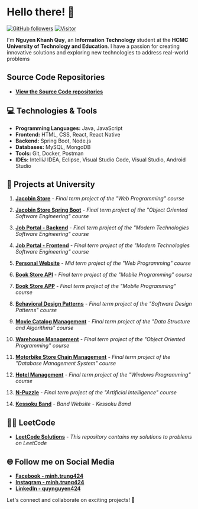 # Hello there! 👋

[![GitHub followers](https://img.shields.io/github/followers/nguyenkhanhquy.svg?style=social&label=Follow)](https://github.com/nguyenkhanhquy?tab=followers)
[![Visitor](https://visitor-badge.laobi.icu/badge?page_id=nguyenkhanhquy.nguyenkhanhquy)](https://github.com/nguyenkhanhquy)

I'm **Nguyen Khanh Quy**, an **Information Technology** student at the **HCMC University of Technology and Education**. I have a passion for creating innovative solutions and exploring new technologies to address real-world problems

## Source Code Repositories

- **[View the Source Code repositories](https://github.com/nguyenkhanhquy?tab=repositories)**

## 💻 Technologies & Tools

- **Programming Languages:** Java, JavaScript
- **Frontend:** HTML, CSS, React, React Native
- **Backend:** Spring Boot, Node.js
- **Databases:** MySQL, MongoDB
- **Tools:** Git, Docker, Postman
- **IDEs:** IntelliJ IDEA, Eclipse, Visual Studio Code, Visual Studio, Android Studio

## 🚀 Projects at University

1. **[Jacobin Store](https://github.com/nguyenkhanhquy/jacobin-store)** - *Final term project of the "Web Programming" course*

1. **[Jacobin Store Spring Boot](https://github.com/nguyenkhanhquy/jacobin-store-spring-boot)** - *Final term project of the "Object Oriented Software Engineering" course*

1. **[Job Portal - Backend](https://github.com/nguyenkhanhquy/jobportal-api)** - *Final term project of the "Modern Technologies Software Engineering" course*

1. **[Job Portal - Frontend](https://github.com/nguyenkhanhquy/jobportal-frontend)** - *Final term project of the "Modern Technologies Software Engineering" course*

1. **[Personal Website](https://github.com/nguyenkhanhquy/my-web-app)** - *Mid term project of the "Web Programming" course*

1. **[Book Store API](https://github.com/nguyenkhanhquy/bookstore-api)** - *Final term project of the "Mobile Programming" course*

1. **[Book Store APP](https://github.com/nguyenkhanhquy/bookstore-app)** - *Final term project of the "Mobile Programming" course*

1. **[Behavioral Design Patterns](https://github.com/nguyenkhanhquy/design-pattern)** - *Final term project of the "Software Design Patterns" course*

1. **[Movie Catalog Management](https://github.com/nguyenkhanhquy/movie-catalog-management)** - *Final term project of the "Data Structure and Algorithms" course*

1. **[Warehouse Management](https://github.com/nguyenkhanhquy/warehouse-management)** - *Final term project of the "Object Oriented Programming" course*

1. **[Motorbike Store Chain Management](https://github.com/nguyenkhanhquy/motorbike-store-chain-management)** - *Final term project of the "Database Management System" course*

1. **[Hotel Management](https://github.com/nguyenkhanhquy/hotel-management)** - *Final term project of the "Windows Programming" course*

1. **[N-Puzzle](https://github.com/nguyenkhanhquy/n-puzzle)** - *Final term project of the "Artificial Intelligence" course*

1. **[Kessoku Band](https://github.com/nguyenkhanhquy/kessoku-band)** - *Band Website - Kessoku Band*

## 👨‍💻 LeetCode

- **[LeetCode Solutions](https://github.com/nguyenkhanhquy/leetcode-solutions)** - *This repository contains my solutions to problems on LeetCode*

## 🌐 Follow me on Social Media

- **[Facebook - minh.trung424](https://www.facebook.com/minh.trung424/)**
- **[Instagram - minh.trung424](https://www.instagram.com/minh.trung424/)**
- **[LinkedIn - quynguyen424](https://www.linkedin.com/in/quynguyen424/)**

Let's connect and collaborate on exciting projects! 🚀
